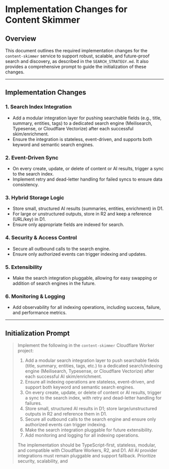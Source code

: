 # Implementation Changes for Content Skimmer

## Overview

This document outlines the required implementation changes for the `content-skimmer` service to support robust, scalable, and future-proof search and discovery, as described in the `SEARCH_STRATEGY.md`. It also provides a comprehensive prompt to guide the initialization of these changes.

---

## Implementation Changes

### 1. **Search Index Integration**
- Add a modular integration layer for pushing searchable fields (e.g., title, summary, entities, tags) to a dedicated search engine (Meilisearch, Typesense, or Cloudflare Vectorize) after each successful skim/enrichment.
- Ensure the integration is stateless, event-driven, and supports both keyword and semantic search engines.

### 2. **Event-Driven Sync**
- On every create, update, or delete of content or AI results, trigger a sync to the search index.
- Implement retry and dead-letter handling for failed syncs to ensure data consistency.

### 3. **Hybrid Storage Logic**
- Store small, structured AI results (summaries, entities, enrichment) in D1.
- For large or unstructured outputs, store in R2 and keep a reference (URL/key) in D1.
- Ensure only appropriate fields are indexed for search.

### 4. **Security & Access Control**
- Secure all outbound calls to the search engine.
- Ensure only authorized events can trigger indexing and updates.

### 5. **Extensibility**
- Make the search integration pluggable, allowing for easy swapping or addition of search engines in the future.

### 6. **Monitoring & Logging**
- Add observability for all indexing operations, including success, failure, and performance metrics.

---

## Initialization Prompt

> Implement the following in the `content-skimmer` Cloudflare Worker project:
>
> 1. Add a modular search integration layer to push searchable fields (title, summary, entities, tags, etc.) to a dedicated search/indexing engine (Meilisearch, Typesense, or Cloudflare Vectorize) after each successful AI skim/enrichment.
> 2. Ensure all indexing operations are stateless, event-driven, and support both keyword and semantic search engines.
> 3. On every create, update, or delete of content or AI results, trigger a sync to the search index, with retry and dead-letter handling for failures.
> 4. Store small, structured AI results in D1; store large/unstructured outputs in R2 and reference them in D1.
> 5. Secure all outbound calls to the search engine and ensure only authorized events can trigger indexing.
> 6. Make the search integration pluggable for future extensibility.
> 7. Add monitoring and logging for all indexing operations.
>
> The implementation should be TypeScript-first, stateless, modular, and compatible with Cloudflare Workers, R2, and D1. All AI provider integrations must remain pluggable and support fallback. Prioritize security, scalability, and